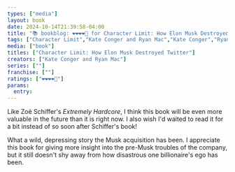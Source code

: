 ```yaml
---
types: ["media"]
layout: book
date: 2024-10-14T21:39:58-04:00
title: "📚 bookblog: ❤️❤️❤️❤️🖤 for Character Limit: How Elon Musk Destroyed Twitter, by Kate Conger and Ryan Mac"
tags: ["Character Limit","Kate Conger and Ryan Mac","Kate Conger","Ryan Mac","Elon Musk","Twitter"]
media: ["book"]
titles: ["Character Limit: How Elon Musk Destroyed Twitter"]
creators: ["Kate Conger and Ryan Mac"]
series: [""]
franchise: [""]
ratings: ["❤️❤️❤️❤️🖤"]
params:
  entry:
---
```


Like Zoë Schiffer's *Extremely Hardcore*, I think this book will be even more valuable in the future than it is right now. I also wish I'd waited to read it for a bit instead of so soon after Schiffer's book!

What a wild, depressing story the Musk acquisition has been. I appreciate this book for giving more insight into the pre-Musk troubles of the company, but it still doesn't shy away from how disastrous one billionaire's ego has been.

